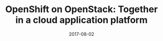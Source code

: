 ---
title: "OpenShift on OpenStack: Together in a cloud application platform"
date: "2017-08-02"
expiryDate: "2017-08-02"

event_start_date: "2017-08-02"
event_end_date: "2017-08-02"
event_start_time: "12:00 PM"
event_end_time: ""
event_location: "Online"
event_link: "https://www.redhat.com/en/about/events/openshift-openstack-together-cloud-application-platform"

event_type: "Webinar"
event_technology: "OpenShift"
---